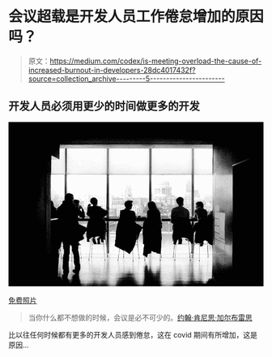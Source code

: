 # 会议超载是开发人员工作倦怠增加的原因吗？

> 原文：<https://medium.com/codex/is-meeting-overload-the-cause-of-increased-burnout-in-developers-28dc4017432f?source=collection_archive---------5----------------------->

## 开发人员必须用更少的时间做更多的开发

![](img/f2d50fc8237dfbcf92e1e680ee8a5722.png)

[免费照片](https://pixabay.com/users/free-photos-242387/)

> 当你什么都不想做的时候，会议是必不可少的。[约翰·肯尼思·加尔布雷思 ](https://www.brainyquote.com/authors/john-kenneth-galbraith-quotes)

比以往任何时候都有更多的开发人员感到倦怠，这在 covid 期间有所增加，这是原因…